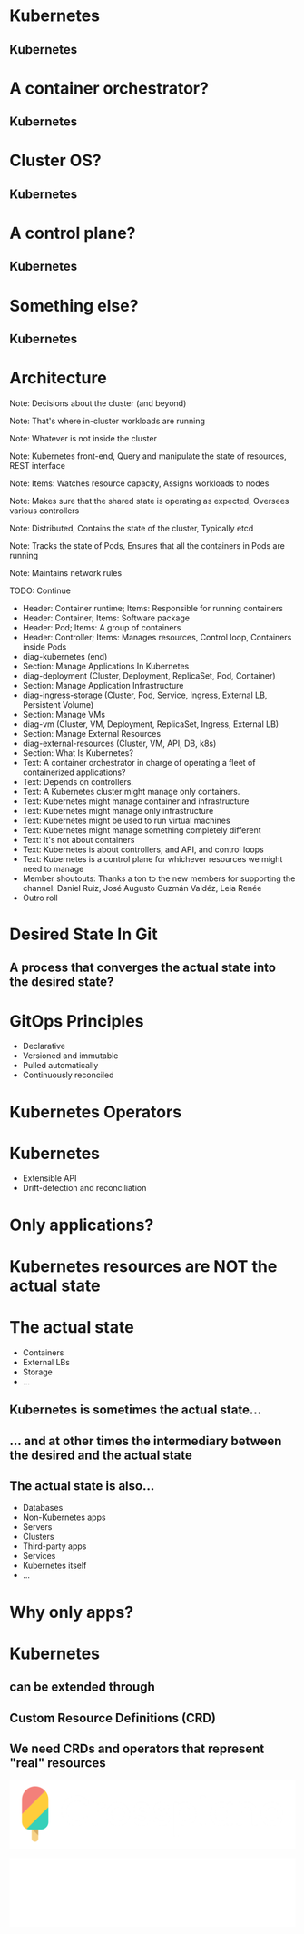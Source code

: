 # Kubernetes


## Kubernetes

# A container orchestrator?


## Kubernetes

# Cluster OS?


## Kubernetes

# A control plane?


## Kubernetes

# Something else?


## Kubernetes

# Architecture


<!-- .slide: data-background="img/what/control-plane.png" data-background-size="cover" -->


<!-- .slide: data-background="img/what/worker-node.png" data-background-size="cover" -->


<!-- .slide: data-background="img/what/external-resource.png" data-background-size="cover" -->


<!-- .slide: data-background="img/what/control-planes.png" data-background-size="cover" -->
Note: Decisions about the cluster (and beyond)<!-- .element: class="fragment" -->


<!-- .slide: data-background="img/what/worker-nodes.png" data-background-size="cover" -->
Note: That's where in-cluster workloads are running


<!-- .slide: data-background="img/what/external-resources.png" data-background-size="cover" -->
Note: Whatever is not inside the cluster


<!-- .slide: data-background="img/what/external-resource-storage.png" data-background-size="cover" -->


<!-- .slide: data-background="img/what/external-resource-elb.png" data-background-size="cover" -->


<!-- .slide: data-background="img/what/api.png" data-background-size="cover" -->
Note: Kubernetes front-end, Query and manipulate the state of resources, REST interface


<!-- .slide: data-background="img/what/scheduler.png" data-background-size="cover" -->
Note: Items: Watches resource capacity, Assigns workloads to nodes


<!-- .slide: data-background="img/what/controller-manager.png" data-background-size="cover" -->
Note: Makes sure that the shared state is operating as expected, Oversees various controllers


<!-- .slide: data-background="img/what/key-value.png" data-background-size="cover" -->
Note: Distributed, Contains the state of the cluster, Typically etcd


<!-- .slide: data-background="img/what/kubelet.png" data-background-size="cover" -->
Note: Tracks the state of Pods, Ensures that all the containers in Pods are running


<!-- .slide: data-background="img/what/kube-proxy.png" data-background-size="cover" -->
Note: Maintains network rules


TODO: Continue

* Header: Container runtime; Items: Responsible for running containers
* Header: Container; Items: Software package
* Header: Pod; Items: A group of containers
* Header: Controller; Items: Manages resources, Control loop, Containers inside Pods
* diag-kubernetes (end)
* Section: Manage Applications In Kubernetes
* diag-deployment (Cluster, Deployment, ReplicaSet, Pod, Container)
* Section: Manage Application Infrastructure
* diag-ingress-storage (Cluster, Pod, Service, Ingress, External LB, Persistent Volume)
* Section: Manage VMs
* diag-vm (Cluster, VM, Deployment, ReplicaSet, Ingress, External LB)
* Section: Manage External Resources
* diag-external-resources (Cluster, VM, API, DB, k8s)
* Section: What Is Kubernetes?
* Text: A container orchestrator in charge of operating a fleet of containerized applications?
* Text: Depends on controllers.
* Text: A Kubernetes cluster might manage only containers.
* Text: Kubernetes might manage container and infrastructure
* Text: Kubernetes might manage only infrastructure
* Text: Kubernetes might be used to run virtual machines
* Text: Kubernetes might manage something completely different
* Text: It's not about containers
* Text: Kubernetes is about controllers, and API, and control loops
* Text: Kubernetes is a control plane for whichever resources we might need to manage
* Member shoutouts: Thanks a ton to the new members for supporting the channel: Daniel Ruiz, José Augusto Guzmán Valdéz, Leia Renée
* Outro roll
# Desired State In Git


## A process that converges the actual state into the desired state?


# GitOps Principles

* Declarative
* Versioned and immutable
* Pulled automatically
* Continuously reconciled


# Kubernetes Operators


# Kubernetes

* Extensible API
* Drift-detection and reconciliation


# Only applications?


# Kubernetes resources are NOT the actual state


# The actual state

* Containers
* External LBs
* Storage
* ...


## Kubernetes is sometimes the actual state...


## ... and at other times the intermediary between the desired and the actual state


## The actual state is also...

* Databases
* Non-Kubernetes apps
* Servers
* Clusters
* Third-party apps
* Services
* Kubernetes itself
* ...


# Why only apps?


# Kubernetes
## can be extended through 
## Custom Resource Definitions (CRD)


## We need CRDs and operators that represent "real" resources


![](../img/products/crossplane.png)


![](../img/products/upbound.png)
